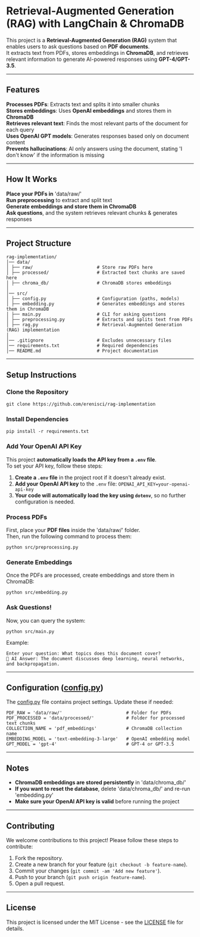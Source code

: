# Retrieval-Augmented Generation (RAG) with LangChain & ChromaDB

This project is a **Retrieval-Augmented Generation (RAG)** system that enables users to ask questions based on **PDF documents**.  
It extracts text from PDFs, stores embeddings in **ChromaDB**, and retrieves relevant information to generate AI-powered responses using **GPT-4/GPT-3.5**.

---

## Features

**Processes PDFs**: Extracts text and splits it into smaller chunks  
**Stores embeddings**: Uses **OpenAI embeddings** and stores them in **ChromaDB**  
**Retrieves relevant text**: Finds the most relevant parts of the document for each query  
**Uses OpenAI GPT models**: Generates responses based only on document content  
**Prevents hallucinations**: AI only answers using the document, stating 'I don't know' if the information is missing

---

## How It Works

**Place your PDFs in** 'data/raw/'  
**Run preprocessing** to extract and split text  
**Generate embeddings and store them in ChromaDB**  
**Ask questions**, and the system retrieves relevant chunks & generates responses

---

## Project Structure

```
rag-implementation/
│── data/
│ ├── raw/                        # Store raw PDFs here
│ ├── processed/                  # Extracted text chunks are saved here
│ ├── chroma_db/                  # ChromaDB stores embeddings
│
│── src/
│ ├── config.py                   # Configuration (paths, models)
│ ├── embedding.py                # Generates embeddings and stores them in ChromaDB
│ ├── main.py                     # CLI for asking questions
│ ├── preprocessing.py            # Extracts and splits text from PDFs
│ ├── rag.py                      # Retrieval-Augmented Generation (RAG) implementation
│
│── .gitignore                    # Excludes unnecessary files
│── requirements.txt              # Required dependencies
│── README.md                     # Project documentation
```

---

## Setup Instructions

### Clone the Repository

```
git clone https://github.com/erenisci/rag-implementation
```

### Install Dependencies

```
pip install -r requirements.txt
```

### Add Your OpenAI API Key

This project **automatically loads the API key from a `.env` file**.  
To set your API key, follow these steps:

1. **Create a `.env` file** in the project root if it doesn't already exist.
2. **Add your OpenAI API key** to the `.env` file: `OPENAI_API_KEY=your-openai-api-key`
3. **Your code will automatically load the key using `dotenv`**, so no further configuration is needed.

### Process PDFs

First, place your **PDF files** inside the 'data/raw/' folder.  
Then, run the following command to process them:

```
python src/preprocessing.py
```

### Generate Embeddings

Once the PDFs are processed, create embeddings and store them in ChromaDB:

```
python src/embedding.py
```

### Ask Questions!

Now, you can query the system:

```
python src/main.py
```

Example:

```
Enter your question: What topics does this document cover?
🤖 AI Answer: The document discusses deep learning, neural networks, and backpropagation.
```

---

## Configuration ([config.py](./src/config.py))

The [config.py](./src/config.py) file contains project settings. Update these if needed:

```
PDF_RAW = 'data/raw/'                        # Folder for PDFs
PDF_PROCESSED = 'data/processed/'            # Folder for processed text chunks
COLLECTION_NAME = 'pdf_embeddings'           # ChromaDB collection name
EMBEDDING_MODEL = 'text-embedding-3-large'   # OpenAI embedding model
GPT_MODEL = 'gpt-4'                          # GPT-4 or GPT-3.5
```

---

## Notes

- **ChromaDB embeddings are stored persistently** in 'data/chroma_db/'
- **If you want to reset the database**, delete 'data/chroma_db/' and re-run 'embedding.py'
- **Make sure your OpenAI API key is valid** before running the project

---

## Contributing

We welcome contributions to this project! Please follow these steps to contribute:

1. Fork the repository.
2. Create a new branch for your feature (`git checkout -b feature-name`).
3. Commit your changes (`git commit -am 'Add new feature'`).
4. Push to your branch (`git push origin feature-name`).
5. Open a pull request.

---

## License

This project is licensed under the MIT License - see the [LICENSE](LICENSE) file for details.
